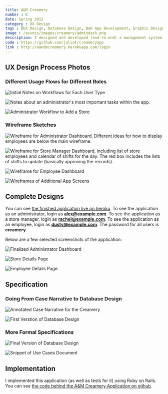 ```yaml
---
title: A&M Creamery
number : 6
date: Spring 2012
category : UX Design
tags : [UX Design, Database Design, Web App Development, Graphic Design]
image : /assets/images/creamery/admindash.png
description: I designed and developed (end-to-end) a management system for a fictional chain of ice cream stores. 
code : https://github.com/juliat/creameryapp
link : http://aandmcreamery.herokuapp.com/login
---
```


## UX Design Process Photos

### Different Usage Flows for Different Roles

![Initial Notes on Workflows for Each User Type](/assets/images/creamery/initial-notes-on-workflows.jpg)

![Notes about an administrator's most important tasks within the app.](/assets/images/creamery/3-admin-use-case-flow.png)

![Administrator Workflow to Add a Store](/assets/images/creamery/3-admin-add-employee-flow.png)

### Wireframe Sketches

![Wireframe for Administrator Dashboard. Different ideas for how to display employees are below the main wireframe.](/assets/images/creamery/admin-dash-with-employee-alts.png)

![Wireframe for Store Manager Dashboard, including list of store employees and calendar of shifts for the day. The red box includes the lists of shifts to update (basically approving the records).](/assets/images/creamery/manager-dash.png)

![Wireframe for Employee Dashboard](/assets/images/creamery/employee-dash.png)

![Wireframes of Additional App Screens](/assets/images/creamery/3-additional-admin-screens.png)

## Complete Designs

You can see [the finished application live on heroku](http://aandmcreamery.herokuapp.com/). To see the application as an administrator, login as **alex@example.com**. To see the application as a store manager, login as **rachel@example.com**. To see the application as an employee, login as **dusty@example.com**. The password for all users is **creamery**.

Below are a few selected screenshots of the application:

![Finalized Administrator Dashboard](/assets/images/creamery/admindash.png)

![Store Details Page](/assets/images/creamery/storedetails.png)

![Employee Details Page](/assets/images/creamery/employeedetails.png)

## Specification

### Going From Case Narrative to Database Design

![Annotated Case Narrative for the Creamery](/assets/images/creamery/1-case-narrative-to-entities.png)

![First Verstion of Database Design](/assets/images/creamery/1-case-entities-draft.png)

### More Formal Specifications

![Final Version of Database Design](/assets/images/creamery/p1-erd.png)

![Snippet of Use Cases Document](/assets/images/creamery/p1-use-cases-snipped.png)

## Implementation

I implemented this application (as well as tests for it) using Ruby on Rails. You can see [the code behind the A&M Creamery Application on github](https://github.com/juliat/creameryapp).
